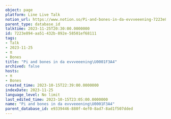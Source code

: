```yaml
---
object: page
platform: Line Live Talk
notion_url: https://www.notion.so/Pi-and-bones-in-da-evvveeening-7223e894aa51432b892e58501ef68111
parent_type: database_id
talktime: 2023-11-25T20:30:00.0000000
id: 7223e894-aa51-432b-892e-58501ef68111
tags:
- Talk
- 2023-11-25
- π
- Bones
title: "Pi and bones in da evvveeening\U0001F3A4"
archived: false
hosts:
- π
- Bones
created_time: 2023-10-15T22:39:00.0000000
indexDate: 2023-11-25
language_level: No limit
last_edited_time: 2023-10-15T23:05:00.0000000
name: "Pi and bones in da evvveeening\U0001F3A4"
parent_database_id: e9339446-880f-4ef0-8ad7-8ad1f507dded
---
```



   
   
   
   

   
























